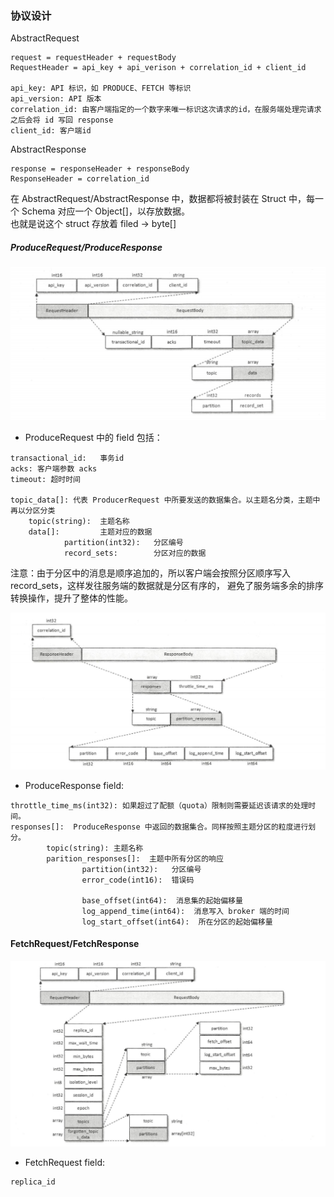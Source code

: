 
### 协议设计

AbstractRequest

```
request = requestHeader + requestBody
RequestHeader = api_key + api_verison + correlation_id + client_id

api_key: API 标识，如 PRODUCE、FETCH 等标识
api_version: API 版本   
correlation_id: 由客户端指定的一个数字来唯一标识这次请求的id，在服务端处理完请求之后会将 id 写回 response
client_id: 客户端id

```

AbstractResponse

```
response = responseHeader + responseBody
ResponseHeader = correlation_id
```

在 AbstractRequest/AbstractResponse 中，数据都将被封装在 Struct 中，每一个 Schema 对应一个 Object[]，以存放数据。  
也就是说这个 struct 存放着 filed -> byte[]


##### ProduceRequest/ProduceResponse

![](/img/produce-request-struct.png)

* ProduceRequest 中的 field 包括：

```
transactional_id:   事务id
acks: 客户端参数 acks
timeout: 超时时间

topic_data[]: 代表 ProducerRequest 中所要发送的数据集合。以主题名分类，主题中再以分区分类
    topic(string):  主题名称
    data[]:         主题对应的数据
            partition(int32):   分区编号
            record_sets:        分区对应的数据 
```

注意：由于分区中的消息是顺序追加的，所以客户端会按照分区顺序写入 record_sets，这样发往服务端的数据就是分区有序的，
避免了服务端多余的排序转换操作，提升了整体的性能。

![](/img/produce-response-struct.png)

* ProduceResponse field:

```
throttle_time_ms(int32): 如果超过了配额（quota）限制则需要延迟该请求的处理时间。
responses[]:  ProduceResponse 中返回的数据集合。同样按照主题分区的粒度进行划分。
        topic(string): 主题名称
        parition_responses[]:  主题中所有分区的响应
                partition(int32):   分区编号
                error_code(int16):  错误码  
                
                base_offset(int64):  消息集的起始偏移量
                log_append_time(int64):  消息写入 broker 端的时间
                log_start_offset(int64):  所在分区的起始偏移量
```

#### FetchRequest/FetchResponse

![](/img/fetch-reqeust-struct.png)

* FetchRequest field: 

```
replica_id
```